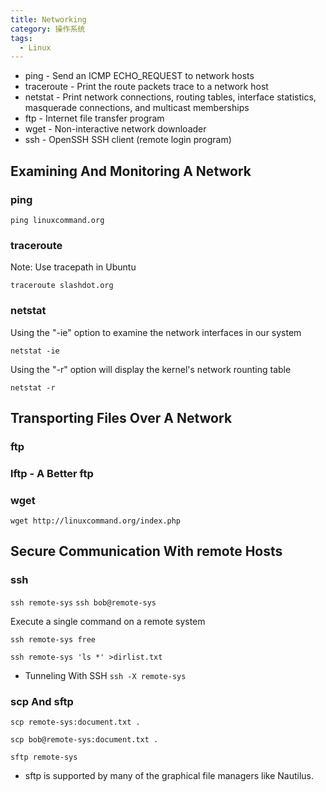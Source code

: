```yaml
---
title: Networking
category: 操作系统
tags:
  - Linux
---
```


- ping - Send an ICMP ECHO_REQUEST to network hosts
- traceroute - Print the route packets trace to a network host
- netstat - Print network connections, routing tables, interface statistics, masquerade connections, and multicast memberships
- ftp - Internet file transfer program
- wget - Non-interactive network downloader
- ssh - OpenSSH SSH client (remote login program)

## Examining And Monitoring A Network

### ping

`ping linuxcommand.org`

### traceroute

Note: Use tracepath in Ubuntu

`traceroute slashdot.org`

### netstat

Using the "-ie" option to examine the network interfaces in our system

`netstat -ie`

Using the "-r" option will display the kernel's network rounting table

`netstat -r`

## Transporting Files Over A Network

### ftp

### lftp - A Better ftp

### wget

`wget http://linuxcommand.org/index.php`

## Secure Communication With remote Hosts

### ssh

`ssh remote-sys`
`ssh bob@remote-sys`

Execute a single command on a remote system

`ssh remote-sys free`

`ssh remote-sys 'ls *' >dirlist.txt`

- Tunneling With SSH
  `ssh -X remote-sys`

### scp And sftp

`scp remote-sys:document.txt .`

`scp bob@remote-sys:document.txt .`

`sftp remote-sys`

- sftp is supported by many of the graphical file managers like Nautilus.
